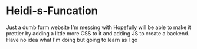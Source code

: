 # Heidi-s-Funcation
Just a dumb form website I'm messing with
Hopefully will be able to make it prettier by adding a little more CSS to it and adding JS to create a backend. Have no idea what I'm doing but going to learn as I go
